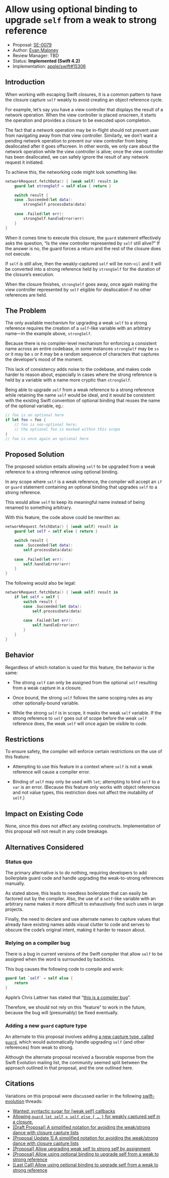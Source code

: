 # Allow using optional binding to upgrade `self` from a weak to strong reference

* Proposal: [SE-0079](0079-upgrade-self-from-weak-to-strong.md)
* Author: [Evan Maloney](https://github.com/emaloney)
* Review Manager: TBD
* Status: **Implemented (Swift 4.2)**
* Implementation: [apple/swift#15306](https://github.com/apple/swift/pull/15306)

## Introduction

When working with escaping Swift closures, it is a common pattern to have the closure capture `self` weakly to avoid creating an object reference cycle.

For example, let’s say you have a view controller that displays the result of a network operation. When the view controller is placed onscreen, it starts the operation and provides a closure to be executed upon completion.

The fact that a network operation may be in-flight should not prevent user from navigating away from that view controller. Similarly, we don’t want a pending network operation to prevent our view controller from being deallocated after it goes offscreen. In other words, we only care about the network operation while the view controller is alive; once the view controller has been deallocated, we can safely ignore the result of any network request it initiated.

To achieve this, the networking code might look something like:

```swift
networkRequest.fetchData() { [weak self] result in
	guard let strongSelf = self else { return }

	switch result {
	case .Succeeded(let data):
		strongSelf.processData(data)
	
	case .Failed(let err):
		strongSelf.handleError(err)
	}
}
```

When it comes time to execute this closure, the `guard` statement effectively asks the question, “Is the view controller represented by `self` still alive?” If the answer is no, the guard forces a return and the rest of the closure does not execute.

If `self` *is* still alive, then the weakly-captured `self` will be non-`nil` and it will be converted into a strong reference held by `strongSelf` for the duration of the closure’s execution.

When the closure finishes, `strongSelf` goes away, once again making the view controller represented by `self` eligible for deallocation if no other references are held.

## The Problem

The only available mechanism for upgrading a weak `self` to a strong reference requires the creation of a `self`-like variable with an arbitrary name—in the example above, `strongSelf`.

Because there is no compiler-level mechanism for enforcing a consistent name across an entire codebase, in some instances `strongSelf` may be `ss` or it may be `s` or it may be a random sequence of characters that captures the developer’s mood of the moment.

This lack of consistency adds noise to the codebase, and makes code harder to reason about, especially in cases where the strong reference is held by a variable with a name more cryptic than `strongSelf`.

Being able to upgrade `self` from a weak reference to a strong reference while retaining the name `self` would be ideal, and it would be consistent with the existing Swift convention of optional binding that reuses the name of the optional variable, eg.:

```swift
// foo is an optional here
if let foo = foo {
    // foo is non-optional here;
    // the optional foo is masked within this scope
}
// foo is once again an optional here
```

## Proposed Solution

The proposed solution entails allowing `self` to be upgraded from a weak reference to a strong reference using optional binding.

In any scope where `self` is a weak reference, the compiler will accept an `if` or `guard` statement containing an optional binding that upgrades `self` to a strong reference.

This would allow `self` to keep its meaningful name instead of being renamed to something arbitrary.

With this feature, the code above could be rewritten as:

```swift
networkRequest.fetchData() { [weak self] result in
	guard let self = self else { return }

	switch result {
	case .Succeeded(let data):
		self.processData(data)
	
	case .Failed(let err):
		self.handleError(err)
	}
}
```

The following would also be legal:

```swift
networkRequest.fetchData() { [weak self] result in
	if let self = self {
		switch result {
		case .Succeeded(let data):
			self.processData(data)
	
		case .Failed(let err):
			self.handleError(err)
		}
	}
}
```

## Behavior

Regardless of which notation is used for this feature, the behavior is the same:

- The strong `self` can only be assigned from the optional `self` resulting from a weak capture in a closure.

- Once bound, the strong `self` follows the same scoping rules as any other optionally-bound variable.

- While the strong `self` is in scope, it masks the weak `self` variable. If the strong reference to `self` goes out of scope before the weak `self` reference does, the weak `self` will once again be visible to code.

## Restrictions

To ensure safety, the compiler will enforce certain restrictions on the use of this feature:

- Attempting to use this feature in a context where `self` is not a weak reference will cause a compiler error. 

- Binding of `self` may only be used with `let`; attempting to bind `self` to a `var` is an error. (Because this feature only works with object references and not value types, this restriction does not affect the mutability of `self`.)

## Impact on Existing Code

None, since this does not affect any existing constructs. Implementation of this proposal will not result in any code breakage.

## Alternatives Considered

### Status quo

The primary alternative is to do nothing, requiring developers to add boilerplate guard code and handle upgrading the weak-to-strong references manually.

As stated above, this leads to needless boilerplate that can easily be factored out by the compiler. Also, the use of a `self`-like variable with an arbitrary name makes it more difficult to exhaustively find such uses in large projects.

Finally, the need to declare and use alternate names to capture values that already have existing names adds visual clutter to code and serves to obscure the code’s original intent, making it harder to reason about.

### Relying on a compiler bug

There is a bug in current versions of the Swift compiler that allow `self` to be assigned when the word is surrounded by backticks.

This bug causes the following code to compile and work:

```swift
guard let `self` = self else {
    return
}
```

Apple’s Chris Lattner has stated that “[this is a compiler bug](https://forums.swift.org/t/allowing-guard-let-self-self-else-for-weakly-captured-self-in-a-closure/931/12)”.

Therefore, we should not rely on this “feature” to work in the future, because the bug will (presumably) be fixed eventually.

### Adding a new `guard` capture type

An alternate to this proposal involves adding [a new capture type, called `guard`](https://gist.github.com/emaloney/d34ac9b134ece7c60440), which would automatically handle upgrading `self` (and other references) from weak to strong.

Although the alternate proposal received a favorable response from the Swift Evolution mailing list, the community seemed split between the approach outlined in that proposal, and the one outlined here.

## Citations

Variations on this proposal were discussed earlier in the following [swift-evolution](https://forums.swift.org/c/evolution/18) threads:

- [Wanted: syntactic sugar for [weak self] callbacks](https://forums.swift.org/t/wanted-syntactic-sugar-for-weak-self-callbacks/1274)
- [Allowing `guard let self = self else { … }` for weakly captured self in a closure.](https://forums.swift.org/t/allowing-guard-let-self-self-else-for-weakly-captured-self-in-a-closure/931)
- [[Draft Proposal] A simplified notation for avoiding the weak/strong dance with closure capture lists](https://forums.swift.org/t/draft-proposal-a-simplified-notation-for-avoiding-the-weak-strong-dance-with-closure-capture-lists/1332)
- [[Proposal Update 1] A simplified notation for avoiding the weak/strong dance with closure capture lists](https://forums.swift.org/t/proposal-update-1-a-simplified-notation-for-avoiding-the-weak-strong-dance-with-closure-capture-lists/1415)
- [[Proposal] Allow upgrading weak self to strong self by assignment](https://forums.swift.org/t/proposal-allow-upgrading-weak-self-to-strong-self-by-assignment/1496)
- [[Proposal] Allow using optional binding to upgrade self from a weak to strong reference](https://forums.swift.org/t/proposal-allow-using-optional-binding-to-upgrade-self-from-a-weak-to-strong-reference/1509)
- [[Last Call] Allow using optional binding to upgrade self from a weak to strong reference](https://forums.swift.org/t/last-call-allow-using-optional-binding-to-upgrade-self-from-a-weak-to-strong-reference/1542)
